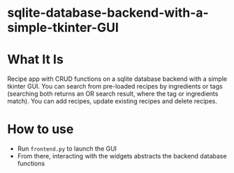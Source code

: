 # sqlite-database-backend-with-a-simple-tkinter-GUI


# What It Is
Recipe app with CRUD functions on a sqlite database backend with a simple tkinter GUI.
You can search from pre-loaded recipes by ingredients or tags (searching both returns an OR search result, where the tag or ingredients match).
You can add recipes, update existing recipes and delete recipes.

# How to use
- Run `frontend.py` to launch the GUI
- From there, interacting with the widgets abstracts the backend database functions

